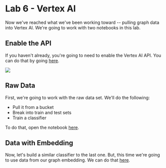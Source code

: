 # Lab 6 - Vertex AI
Now we've reached what we've been working toward -- pulling graph data into Vertex AI.  We're going to work with two notebooks in this lab.

## Enable the API
If you haven't already, you're going to need to enable the Vertex AI API.  You can do that by going [here](https://console.cloud.google.com/vertex-ai).

![](images/01-compute.png)

## Raw Data
First, we're going to work with the raw data set.  We'll do the following:
* Pull it from a bucket
* Break into train and test sets
* Train a classifier

To do that, open the notebook [here](vertex_ai_raw.ipynb).

## Data with Embedding
Now, let's build a similar classifier to the last one.  But, this time we're going to use data from our graph embedding.  We can do that [here](vertex_ai_embedding.ipynb).

